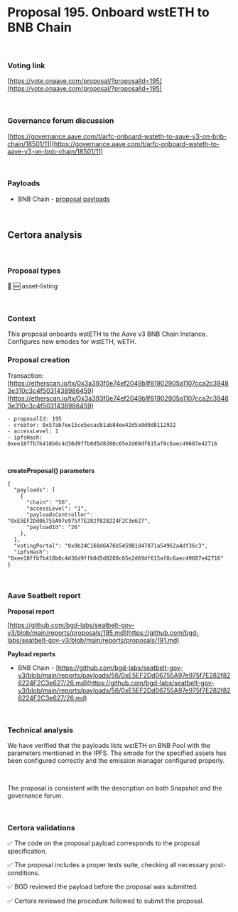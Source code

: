 # Proposal 195. Onboard wstETH to BNB Chain

<br>

### Voting link

[https://vote.onaave.com/proposal/?proposalId=195](https://vote.onaave.com/proposal/?proposalId=195)

<br>

### Governance forum discussion

[https://governance.aave.com/t/arfc-onboard-wsteth-to-aave-v3-on-bnb-chain/18501/11](https://governance.aave.com/t/arfc-onboard-wsteth-to-aave-v3-on-bnb-chain/18501/11)

<br>

### Payloads

* BNB Chain - [proposal payloads](https://bscscan.com/address/0x07f29EdBcB0A4734646cB2A30d4dDA9975E16eAD#code#F1#L24)

<br>

## Certora analysis

<br>

### Proposal types

:gem: :new: asset-listing

<br>

### Context

This proposal onboards wstETH to the Aave v3 BNB Chain Instance. Configures new emodes for wstETH, wETH. 
<br>

### Proposal creation

Transaction: [https://etherscan.io/tx/0x3a393f0e74ef2049b1f81902905a1107cca2c39483e310c3c4f5031438986459](https://etherscan.io/tx/0x3a393f0e74ef2049b1f81902905a1107cca2c39483e310c3c4f5031438986459)

```
- proposalId: 195
- creator: 0x57ab7ee15ce5ecacb1ab84ee42d5a9d0d8112922
- accessLevel: 1
- ipfsHash: 0xee18ffb7b418b0c4d36d9ffb0d5d8280c65e2d69df615af8c6aec49687e42716
```

<br>

**createProposal() parameters**

```
{
  "payloads": [ 
    { 
      "chain": "56", 
      "accessLevel": "1", 
      "payloadsController": "0xE5EF2Dd06755A97e975f7E282f828224F2C3e627", 
      "payloadId": "26" 
    }, 
  ], 
  "votingPortal": "0x9b24C168d6A76b5459B1d47071a54962a4df36c3", 
  "ipfsHash": "0xee18ffb7b418b0c4d36d9ffb0d5d8280c65e2d69df615af8c6aec49687e42716" 
}
```

<br>

### Aave Seatbelt report

**Proposal report**

[https://github.com/bgd-labs/seatbelt-gov-v3/blob/main/reports/proposals/195.md](https://github.com/bgd-labs/seatbelt-gov-v3/blob/main/reports/proposals/191.md)

**Payload reports**

* BNB Chain - [https://github.com/bgd-labs/seatbelt-gov-v3/blob/main/reports/payloads/56/0xE5EF2Dd06755A97e975f7E282f828224F2C3e627/26.md](https://github.com/bgd-labs/seatbelt-gov-v3/blob/main/reports/payloads/56/0xE5EF2Dd06755A97e975f7E282f828224F2C3e627/26.md)

<br>

### Technical analysis

We have verified that the payloads lists wstETH on BNB Pool with the parameters mentioned in the IPFS. The emode for the specified assets has been configured correctly and the emission manager configured properly.

<br>

The proposal is consistent with the description on both Snapshot and the governance forum.

<br>

### Certora validations

:white_check_mark: The code on the proposal payload corresponds to the proposal specification.

:white_check_mark: The proposal includes a proper tests suite, checking all necessary post-conditions.

:white_check_mark: BGD reviewed the payload before the proposal was submitted.

:white_check_mark: Certora reviewed the procedure followed to submit the proposal.

